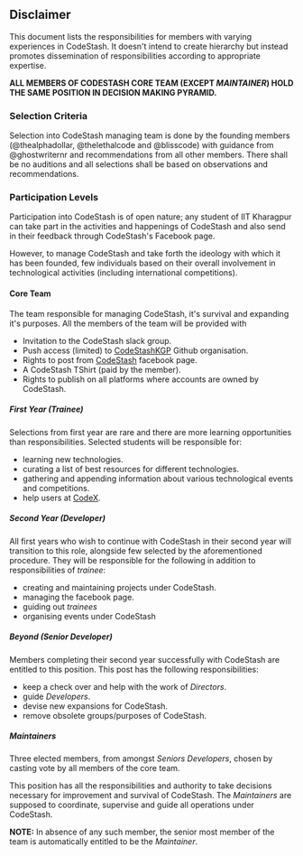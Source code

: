 ## Disclaimer
This document lists the responsibilities for members with varying experiences in CodeStash. It doesn't intend to create 
hierarchy but instead promotes dissemination of responsibilities according to appropriate expertise. 

**ALL MEMBERS OF CODESTASH CORE TEAM (EXCEPT _MAINTAINER_) HOLD THE SAME POSITION IN DECISION MAKING PYRAMID.**

### Selection Criteria
Selection into CodeStash managing team is done by the founding members (@thealphadollar, @thelethalcode and @blisscode)
with guidance from @ghostwriternr and recommendations from all other members. There shall be no auditions and all selections
shall be based on observations and recommendations.

### Participation Levels
Participation into CodeStash is of open nature; any student of IIT Kharagpur can take part in the activities and happenings
of CodeStash and also send in their feedback through CodeStash's Facebook page. 

However, to manage CodeStash and take forth the ideology with which it has been founded, few individuals based on their overall
involvement in technological activities (including international competitions).

#### Core Team
The team responsible for managing CodeStash, it's survival and expanding it's purposes. All the members of the team will be provided with

- Invitation to the CodeStash slack group.
- Push access (limited) to [CodeStashKGP](https://github.com/codestash-kgp) Github organisation.
- Rights to post from [CodeStash](https://fb.com/codestashkgp) facebook page.
- A CodeStash TShirt (paid by the member).
- Rights to publish on all platforms where accounts are owned by CodeStash.

##### First Year (_Trainee_)
Selections from first year are rare and there are more learning opportunities than responsibilities. Selected students 
will be responsible for:
 - learning new technologies.
 - curating a list of best resources for different technologies.
 - gathering and appending information about various technological events and competitions.
 - help users at [CodeX](https://www.facebook.com/groups/CodeXKGP/).


##### Second Year (_Developer_)
All first years who wish to continue with CodeStash in their second year will transition to this role, alongside few
selected by the aforementioned procedure. They will be responsible for the following in addition to responsibilities of 
_trainee_:
- creating and maintaining projects under CodeStash. 
- managing the facebook page.
- guiding out _trainees_ 
- organising events under CodeStash

##### Beyond (_Senior Developer_) 
Members completing their second year successfully with CodeStash are entitled to this position. This post has the following 
responsibilities:
- keep a check over and help with the work of _Directors_. 
- guide _Developers_.
- devise new expansions for CodeStash.
- remove obsolete groups/purposes of CodeStash.

##### _Maintainers_
Three elected members, from amongst _Seniors Developers_, chosen by casting vote by all members of the core team.

This position has all the responsibilities and authority to take decisions necessary for improvement and survival of CodeStash.
The _Maintainers_ are supposed to coordinate, supervise and guide all operations under CodeStash. 

**NOTE:** In absence of any such member, the senior most member of the team is automatically entitled to be the _Maintainer_.






 